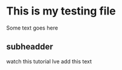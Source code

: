 # This is my testing file

Some text goes here

## subheadder

watch this tutorial 
Ive add this text
